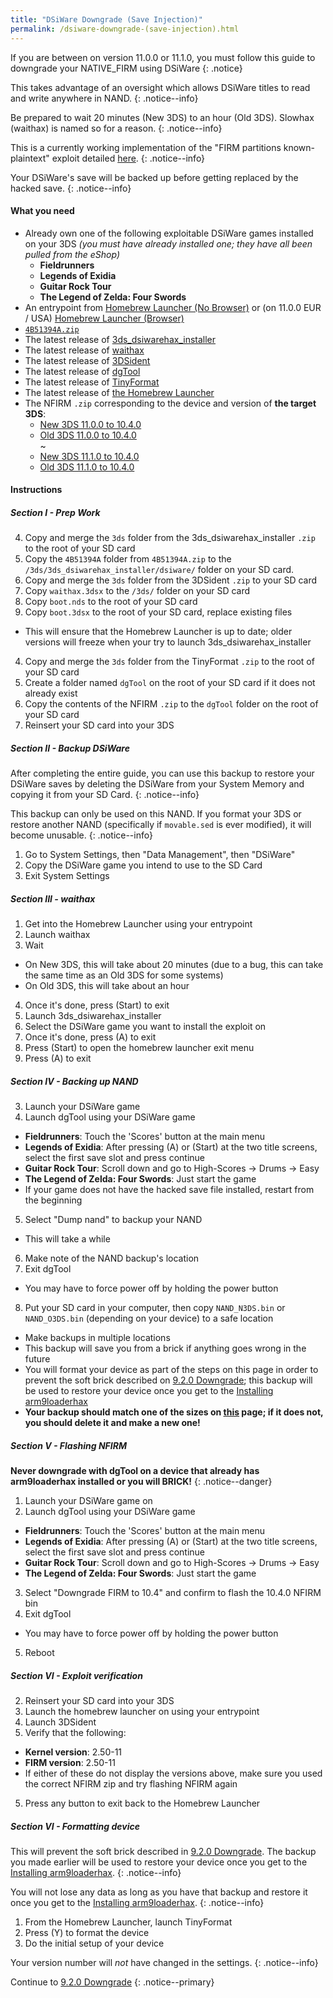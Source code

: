 ```yaml
---
title: "DSiWare Downgrade (Save Injection)"
permalink: /dsiware-downgrade-(save-injection).html
---
```


If you are between on version 11.0.0 or 11.1.0, you must follow this guide to downgrade your NATIVE_FIRM using DSiWare
{: .notice}

This takes advantage of an oversight which allows DSiWare titles to read and write anywhere in NAND.
{: .notice--info}

Be prepared to wait 20 minutes (New 3DS) to an hour (Old 3DS). Slowhax (waithax) is named so for a reason.
{: .notice--info}

This is a currently working implementation of the "FIRM partitions known-plaintext" exploit detailed [here](https://www.3dbrew.org/wiki/3DS_System_Flaws).
{: .notice--info}

Your DSiWare's save will be backed up before getting replaced by the hacked save.
{: .notice--info}

#### What you need

* Already own one of the following exploitable DSiWare games installed on your 3DS *(you must have already installed one; they have all been pulled from the eShop)*
  + **Fieldrunners**
  + **Legends of Exidia**
  + **Guitar Rock Tour**  
  + **The Legend of Zelda: Four Swords**  
* An entrypoint from [Homebrew Launcher (No Browser)](homebrew-launcher-(no-browser)) or (on 11.0.0 EUR / USA) [Homebrew Launcher (Browser)](homebrew-launcher-(browser))
* [`4B51394A.zip`](images/4B51394A.zip)
* The latest release of [3ds_dsiwarehax_installer](https://github.com/yellows8/3ds_dsiwarehax_installer/releases/latest)
* The latest release of [waithax](https://github.com/Mrrraou/waithax/releases/latest)
* The latest release of [3DSident](https://github.com/joel16/3DSident/releases/latest)
* The latest release of [dgTool](https://github.com/Plailect/dgTool/releases/latest)
* The latest release of [TinyFormat](https://github.com/javimadgit/TinyFormat/releases)
* The latest release of [the Homebrew Launcher](https://smealum.github.io/ninjhax2/boot.3dsx)
* The NFIRM `.zip` corresponding to the device and version of **the target 3DS**:
  + [New 3DS 11.0.0 to 10.4.0](magnet:?xt=urn:btih:2d13a5ea1570f911bd5c6423e0c30e51d548837a&dn=11.0.0%5Fto%5F10.4.0%5Fn3ds.zip&tr=udp%3A%2F%2Ftracker.coppersurfer.tk%3A6969%2Fannounce&tr=udp%3A%2F%2Ftracker.opentrackr.org%3A1337%2Fannounce&tr=http%3A%2F%2Ftracker.opentrackr.org%3A1337%2Fannounce&tr=udp%3A%2F%2Fzer0day.ch%3A1337%2Fannounce&tr=udp%3A%2F%2Ftracker.leechers-paradise.org%3A6969%2Fannounce&tr=http%3A%2F%2Fexplodie.org%3A6969%2Fannounce&tr=udp%3A%2F%2Fexplodie.org%3A6969%2Fannounce&tr=udp%3A%2F%2F9.rarbg.com%3A2710%2Fannounce&tr=udp%3A%2F%2Fp4p.arenabg.com%3A1337%2Fannounce&tr=http%3A%2F%2Fp4p.arenabg.com%3A1337%2Fannounce&tr=udp%3A%2F%2Ftracker.aletorrenty.pl%3A2710%2Fannounce&tr=http%3A%2F%2Ftracker.aletorrenty.pl%3A2710%2Fannounce&tr=http%3A%2F%2Ftracker1.wasabii.com.tw%3A6969%2Fannounce&tr=http%3A%2F%2Ftracker.baravik.org%3A6970%2Fannounce&tr=http%3A%2F%2Ftracker.tfile.me%2Fannounce&tr=udp%3A%2F%2Ftorrent.gresille.org%3A80%2Fannounce&tr=http%3A%2F%2Ftorrent.gresille.org%2Fannounce&tr=udp%3A%2F%2Ftracker.yoshi210.com%3A6969%2Fannounce&tr=udp%3A%2F%2Ftracker.tiny-vps.com%3A6969%2Fannounce&tr=udp%3A%2F%2Ftracker.filetracker.pl%3A8089%2Fannounce)
  + [Old 3DS 11.0.0 to 10.4.0](magnet:?xt=urn:btih:72393bbd99bc285db84a9cabf39d9b3200058d6a&dn=11.0.0%5Fto%5F10.4.0%5Fo3ds.zip&tr=udp%3A%2F%2Ftracker.coppersurfer.tk%3A6969%2Fannounce&tr=udp%3A%2F%2Ftracker.opentrackr.org%3A1337%2Fannounce&tr=http%3A%2F%2Ftracker.opentrackr.org%3A1337%2Fannounce&tr=udp%3A%2F%2Fzer0day.ch%3A1337%2Fannounce&tr=udp%3A%2F%2Ftracker.leechers-paradise.org%3A6969%2Fannounce&tr=http%3A%2F%2Fexplodie.org%3A6969%2Fannounce&tr=udp%3A%2F%2Fexplodie.org%3A6969%2Fannounce&tr=udp%3A%2F%2F9.rarbg.com%3A2710%2Fannounce&tr=udp%3A%2F%2Fp4p.arenabg.com%3A1337%2Fannounce&tr=http%3A%2F%2Fp4p.arenabg.com%3A1337%2Fannounce&tr=udp%3A%2F%2Ftracker.aletorrenty.pl%3A2710%2Fannounce&tr=http%3A%2F%2Ftracker.aletorrenty.pl%3A2710%2Fannounce&tr=http%3A%2F%2Ftracker1.wasabii.com.tw%3A6969%2Fannounce&tr=http%3A%2F%2Ftracker.baravik.org%3A6970%2Fannounce&tr=http%3A%2F%2Ftracker.tfile.me%2Fannounce&tr=udp%3A%2F%2Ftorrent.gresille.org%3A80%2Fannounce&tr=http%3A%2F%2Ftorrent.gresille.org%2Fannounce&tr=udp%3A%2F%2Ftracker.yoshi210.com%3A6969%2Fannounce&tr=udp%3A%2F%2Ftracker.tiny-vps.com%3A6969%2Fannounce&tr=udp%3A%2F%2Ftracker.filetracker.pl%3A8089%2Fannounce)     
  ~    
  + [New 3DS 11.1.0 to 10.4.0](magnet:?xt=urn:btih:d7d60c27c18f53bd8508a194656a465f6448bedf&dn=11.1.0%5Fto%5F10.4.0%5Fn3ds.zip&tr=udp%3A%2F%2Ftracker.coppersurfer.tk%3A6969%2Fannounce&tr=udp%3A%2F%2Ftracker.opentrackr.org%3A1337%2Fannounce&tr=http%3A%2F%2Ftracker.opentrackr.org%3A1337%2Fannounce&tr=udp%3A%2F%2Fzer0day.ch%3A1337%2Fannounce&tr=udp%3A%2F%2Ftracker.leechers-paradise.org%3A6969%2Fannounce&tr=http%3A%2F%2Fexplodie.org%3A6969%2Fannounce&tr=udp%3A%2F%2Fexplodie.org%3A6969%2Fannounce&tr=udp%3A%2F%2F9.rarbg.com%3A2710%2Fannounce&tr=udp%3A%2F%2Fp4p.arenabg.com%3A1337%2Fannounce&tr=http%3A%2F%2Fp4p.arenabg.com%3A1337%2Fannounce&tr=udp%3A%2F%2Ftracker.aletorrenty.pl%3A2710%2Fannounce&tr=http%3A%2F%2Ftracker.aletorrenty.pl%3A2710%2Fannounce&tr=http%3A%2F%2Ftracker1.wasabii.com.tw%3A6969%2Fannounce&tr=http%3A%2F%2Ftracker.baravik.org%3A6970%2Fannounce&tr=http%3A%2F%2Ftracker.tfile.me%2Fannounce&tr=udp%3A%2F%2Ftorrent.gresille.org%3A80%2Fannounce&tr=http%3A%2F%2Ftorrent.gresille.org%2Fannounce&tr=udp%3A%2F%2Ftracker.yoshi210.com%3A6969%2Fannounce&tr=udp%3A%2F%2Ftracker.tiny-vps.com%3A6969%2Fannounce&tr=udp%3A%2F%2Ftracker.filetracker.pl%3A8089%2Fannounce)     
  + [Old 3DS 11.1.0 to 10.4.0](magnet:?xt=urn:btih:0caf9a948a2d8bf23606d641f6628e2baeb983bb&dn=11.1.0%5Fto%5F10.4.0%5Fo3ds.zip&tr=udp%3A%2F%2Ftracker.coppersurfer.tk%3A6969%2Fannounce&tr=udp%3A%2F%2Ftracker.opentrackr.org%3A1337%2Fannounce&tr=http%3A%2F%2Ftracker.opentrackr.org%3A1337%2Fannounce&tr=udp%3A%2F%2Fzer0day.ch%3A1337%2Fannounce&tr=udp%3A%2F%2Ftracker.leechers-paradise.org%3A6969%2Fannounce&tr=http%3A%2F%2Fexplodie.org%3A6969%2Fannounce&tr=udp%3A%2F%2Fexplodie.org%3A6969%2Fannounce&tr=udp%3A%2F%2F9.rarbg.com%3A2710%2Fannounce&tr=udp%3A%2F%2Fp4p.arenabg.com%3A1337%2Fannounce&tr=http%3A%2F%2Fp4p.arenabg.com%3A1337%2Fannounce&tr=udp%3A%2F%2Ftracker.aletorrenty.pl%3A2710%2Fannounce&tr=http%3A%2F%2Ftracker.aletorrenty.pl%3A2710%2Fannounce&tr=http%3A%2F%2Ftracker1.wasabii.com.tw%3A6969%2Fannounce&tr=http%3A%2F%2Ftracker.baravik.org%3A6970%2Fannounce&tr=http%3A%2F%2Ftracker.tfile.me%2Fannounce&tr=udp%3A%2F%2Ftorrent.gresille.org%3A80%2Fannounce&tr=http%3A%2F%2Ftorrent.gresille.org%2Fannounce&tr=udp%3A%2F%2Ftracker.yoshi210.com%3A6969%2Fannounce&tr=udp%3A%2F%2Ftracker.tiny-vps.com%3A6969%2Fannounce&tr=udp%3A%2F%2Ftracker.filetracker.pl%3A8089%2Fannounce)     

#### Instructions

##### Section I - Prep Work

4. Copy and merge the `3ds` folder from the 3ds_dsiwarehax_installer `.zip` to the root of your SD card
4. Copy the `4B51394A` folder from `4B51394A.zip` to the `/3ds/3ds_dsiwarehax_installer/dsiware/` folder on your SD card.
5. Copy and merge the `3ds` folder from the 3DSident `.zip` to your SD card
5. Copy `waithax.3dsx` to the `/3ds/` folder on your SD card
6. Copy `boot.nds` to the root of your SD card
7. Copy `boot.3dsx` to the root of your SD card, replace existing files
  + This will ensure that the Homebrew Launcher is up to date; older versions will freeze when your try to launch 3ds_dsiwarehax_installer
4. Copy and merge the `3ds` folder from the TinyFormat `.zip` to the root of your SD card
1. Create a folder named `dgTool` on the root of your SD card if it does not already exist
3. Copy the contents of the NFIRM `.zip` to the `dgTool` folder on the root of your SD card
4. Reinsert your SD card into your 3DS

##### Section II - Backup DSiWare

After completing the entire guide, you can use this backup to restore your DSiWare saves by deleting the DSiWare from your System Memory and copying it from your SD Card.
{: .notice--info}

This backup can only be used on this NAND. If you format your 3DS or restore another NAND (specifically if `movable.sed` is ever modified), it will become unusable.
{: .notice--info}

1. Go to System Settings, then "Data Management", then "DSiWare"
3. Copy the DSiWare game you intend to use to the SD Card
4. Exit System Settings

##### Section III - waithax

1. Get into the Homebrew Launcher using your entrypoint
2. Launch waithax
3. Wait
  + On New 3DS, this will take about 20 minutes (due to a bug, this can take the same time as an Old 3DS for some systems)
  + On Old 3DS, this will take about an hour
4. Once it's done, press (Start) to exit
5. Launch 3ds_dsiwarehax_installer
6. Select the DSiWare game you want to install the exploit on
7. Once it's done, press (A) to exit
8. Press (Start) to open the homebrew launcher exit menu
9. Press (A) to exit

##### Section IV - Backing up NAND

3. Launch your DSiWare game
4. Launch dgTool using your DSiWare game
  + **Fieldrunners**: Touch the 'Scores' button at the main menu
  + **Legends of Exidia**: After pressing (A) or (Start) at the two title screens, select the first save slot and press continue
  + **Guitar Rock Tour**: Scroll down and go to High-Scores -> Drums -> Easy
  + **The Legend of Zelda: Four Swords**: Just start the game
  + If your game does not have the hacked save file installed, restart from the beginning
5. Select "Dump nand" to backup your NAND
  + This will take a while
6. Make note of the NAND backup's location
7. Exit dgTool
  + You may have to force power off by holding the power button
8. Put your SD card in your computer, then copy `NAND_N3DS.bin` or `NAND_O3DS.bin` (depending on your device) to a safe location
  + Make backups in multiple locations
  + This backup will save you from a brick if anything goes wrong in the future
  + You will format your device as part of the steps on this page in order to prevent the soft brick described on [9.2.0 Downgrade](9.2.0-downgrade); this backup will be used to restore your device once you get to the [Installing arm9loaderhax](installing-arm9loaderhax)
  + **Your backup should match one of the sizes on [this](nand-size) page; if it does not, you should delete it and make a new one!**

##### Section V - Flashing NFIRM

**Never downgrade with dgTool on a device that already has arm9loaderhax installed or you will BRICK!**
{: .notice--danger}

1. Launch your DSiWare game on
4. Launch dgTool using your DSiWare game
  + **Fieldrunners**: Touch the 'Scores' button at the main menu
  + **Legends of Exidia**: After pressing (A) or (Start) at the two title screens, select the first save slot and press continue
  + **Guitar Rock Tour**: Scroll down and go to High-Scores -> Drums -> Easy
  + **The Legend of Zelda: Four Swords**: Just start the game
3. Select "Downgrade FIRM to 10.4" and confirm to flash the 10.4.0 NFIRM bin
4. Exit dgTool
  + You may have to force power off by holding the power button
5. Reboot

##### Section VI - Exploit verification

2. Reinsert your SD card into your 3DS
3. Launch the homebrew launcher on using your entrypoint
4. Launch 3DSident
5. Verify that the following:
  + **Kernel version**: 2.50-11
  + **FIRM version**: 2.50-11
  + If either of these do not display the versions above, make sure you used the correct NFIRM zip and try flashing NFIRM again
5. Press any button to exit back to the Homebrew Launcher

##### Section VI - Formatting device

This will prevent the soft brick described in [9.2.0 Downgrade](9.2.0-downgrade). The backup you made earlier will be used to restore your device once you get to the [Installing arm9loaderhax](installing-arm9loaderhax).
{: .notice--info}

You will not lose any data as long as you have that backup and restore it once you get to the [Installing arm9loaderhax](installing-arm9loaderhax).
{: .notice--info}

1. From the Homebrew Launcher, launch TinyFormat
2. Press (Y) to format the device
3. Do the initial setup of your device

Your version number will *not* have changed in the settings.
{: .notice--info}

Continue to [9.2.0 Downgrade](9.2.0-downgrade)
{: .notice--primary}
